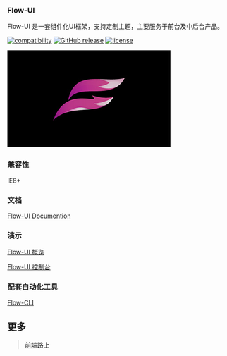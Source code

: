 <br />

### Flow-UI

Flow-UI 是一套组件化UI框架，支持定制主题，主要服务于前台及中后台产品。

[![compatibility](https://img.shields.io/badge/compatibility-IE8%2B-orange.svg)]() [![GitHub release](https://img.shields.io/github/release/tower1229/Flow-UI.svg)]() [![license](https://img.shields.io/github/license/tower1229/Flow-UI.svg)]()

![logo](https://github.com/tower1229/tower1229.github.io/raw/master/asset/flow-ui-logo.jpg)

### 兼容性

IE8+

### 文档

[Flow-UI Documention](https://tower1229.github.io/Flow-UI/docs/)

### 演示

[Flow-UI 概览](http://tower1229.github.io/Flow-UI/docs/demo.html)

[Flow-UI 控制台](http://refined-x.com/Flow-UI/dashboard/index.html)

### 配套自动化工具

[Flow-CLI](https://tower1229.github.com/Flow-CLI/docs/)

## 更多

> [前端路上](http://refined-x.com)

<br /><br />
